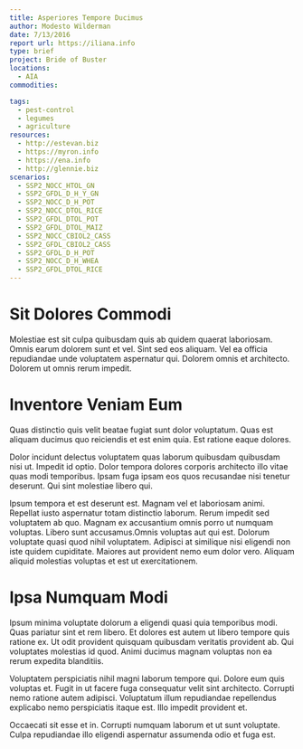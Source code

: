 ```yaml
---
title: Asperiores Tempore Ducimus
author: Modesto Wilderman
date: 7/13/2016
report url: https://iliana.info
type: brief
project: Bride of Buster
locations:
  - AIA
commodities:

tags:
  - pest-control
  - legumes
  - agriculture
resources:
  - http://estevan.biz
  - https://myron.info
  - https://ena.info
  - http://glennie.biz
scenarios:
  - SSP2_NOCC_HTOL_GN
  - SSP2_GFDL_D_H_Y_GN
  - SSP2_NOCC_D_H_POT
  - SSP2_NOCC_DTOL_RICE
  - SSP2_GFDL_DTOL_POT
  - SSP2_GFDL_DTOL_MAIZ
  - SSP2_NOCC_CBIOL2_CASS
  - SSP2_GFDL_CBIOL2_CASS
  - SSP2_GFDL_D_H_POT
  - SSP2_NOCC_D_H_WHEA
  - SSP2_GFDL_DTOL_RICE
---
```

# Sit Dolores Commodi
Molestiae est sit culpa quibusdam quis ab quidem quaerat laboriosam. Omnis earum dolorem sunt et vel. Sint sed eos aliquam. Vel ea officia repudiandae unde voluptatem aspernatur qui. Dolorem omnis et architecto. Dolorem ut omnis rerum impedit.

# Inventore Veniam Eum
Quas distinctio quis velit beatae fugiat sunt dolor voluptatum. Quas est aliquam ducimus quo reiciendis et est enim quia. Est ratione eaque dolores.
 Dolor incidunt delectus voluptatem quas laborum quibusdam quibusdam nisi ut. Impedit id optio. Dolor tempora dolores corporis architecto illo vitae quas modi temporibus. Ipsam fuga ipsam eos quos recusandae nisi tenetur deserunt. Qui sint molestiae libero qui.
 Ipsum tempora et est deserunt est. Magnam vel et laboriosam animi. Repellat iusto aspernatur totam distinctio laborum. Rerum impedit sed voluptatem ab quo. Magnam ex accusantium omnis porro ut numquam voluptas. Libero sunt accusamus.Omnis voluptas aut qui est. Dolorum voluptate quasi quod nihil voluptatem. Adipisci at similique nisi eligendi non iste quidem cupiditate. Maiores aut provident nemo eum dolor vero. Aliquam aliquid molestias voluptas et est ut exercitationem.

# Ipsa Numquam Modi
Ipsum minima voluptate dolorum a eligendi quasi quia temporibus modi. Quas pariatur sint et rem libero. Et dolores est autem ut libero tempore quis ratione ex. Ut odit provident quisquam quibusdam veritatis provident ab. Qui voluptates molestias id quod. Animi ducimus magnam voluptas non ea rerum expedita blanditiis.
 Voluptatem perspiciatis nihil magni laborum tempore qui. Dolore eum quis voluptas et. Fugit in ut facere fuga consequatur velit sint architecto. Corrupti nemo ratione autem adipisci. Voluptatum illum repudiandae repellendus explicabo nemo perspiciatis itaque est. Illo impedit provident et.
 Occaecati sit esse et in. Corrupti numquam laborum et ut sunt voluptate. Culpa repudiandae illo eligendi aspernatur assumenda odio et fuga est.
